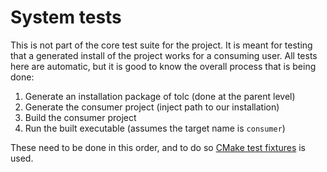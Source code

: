 # System tests #

This is not part of the core test suite for the project. It is meant for testing that a generated install of the project works for a consuming user. All tests here are automatic, but it is good to know the overall process that is being done:

1. Generate an installation package of tolc (done at the parent level)
2. Generate the consumer project (inject path to our installation)
3. Build the consumer project
4. Run the built executable (assumes the target name is `consumer`)

These need to be done in this order, and to do so [CMake test fixtures](https://cmake.org/cmake/help/latest/prop_test/FIXTURES_REQUIRED.html) is used.

